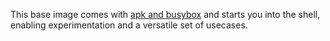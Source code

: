 This base image comes with [apk and busybox](https://github.com/wolfi-dev/os/blob/main/wolfi-base.yaml) and starts you
into the shell, enabling experimentation and a versatile set of usecases.

